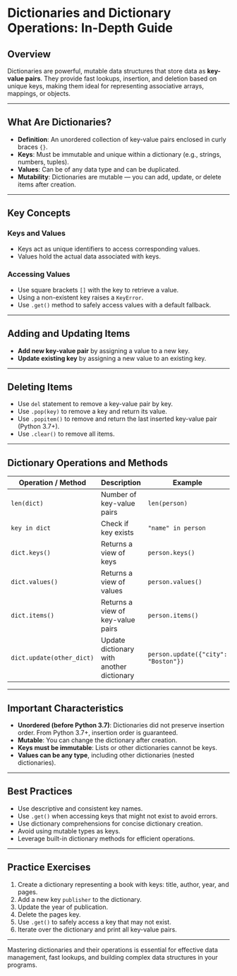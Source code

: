 # Dictionaries and Dictionary Operations: In-Depth Guide

## Overview
Dictionaries are powerful, mutable data structures that store data as **key-value pairs**. They provide fast lookups, insertion, and deletion based on unique keys, making them ideal for representing associative arrays, mappings, or objects.

---

## What Are Dictionaries?

- **Definition**: An unordered collection of key-value pairs enclosed in curly braces `{}`.
- **Keys**: Must be immutable and unique within a dictionary (e.g., strings, numbers, tuples).
- **Values**: Can be of any data type and can be duplicated.
- **Mutability**: Dictionaries are mutable — you can add, update, or delete items after creation.
---

## Key Concepts

### Keys and Values
- Keys act as unique identifiers to access corresponding values.
- Values hold the actual data associated with keys.

### Accessing Values
- Use square brackets `[]` with the key to retrieve a value.
- Using a non-existent key raises a `KeyError`.
- Use `.get()` method to safely access values with a default fallback.

---

## Adding and Updating Items

- **Add new key-value pair** by assigning a value to a new key.
- **Update existing key** by assigning a new value to an existing key.

---

## Deleting Items

- Use `del` statement to remove a key-value pair by key.
- Use `.pop(key)` to remove a key and return its value.
- Use `.popitem()` to remove and return the last inserted key-value pair (Python 3.7+).
- Use `.clear()` to remove all items.

---

## Dictionary Operations and Methods

| Operation / Method       | Description                                  | Example                              |
|-------------------------|----------------------------------------------|------------------------------------|
| `len(dict)`             | Number of key-value pairs                     | `len(person)`                      |
| `key in dict`           | Check if key exists                           | `"name" in person`                 |
| `dict.keys()`           | Returns a view of keys                        | `person.keys()`                    |
| `dict.values()`         | Returns a view of values                      | `person.values()`                  |
| `dict.items()`          | Returns a view of key-value pairs             | `person.items()`                   |
| `dict.update(other_dict)`| Update dictionary with another dictionary    | `person.update({"city": "Boston"})`|

---

## Important Characteristics

- **Unordered (before Python 3.7)**: Dictionaries did not preserve insertion order. From Python 3.7+, insertion order is guaranteed.
- **Mutable**: You can change the dictionary after creation.
- **Keys must be immutable**: Lists or other dictionaries cannot be keys.
- **Values can be any type**, including other dictionaries (nested dictionaries).

---

## Best Practices

- Use descriptive and consistent key names.
- Use `.get()` when accessing keys that might not exist to avoid errors.
- Use dictionary comprehensions for concise dictionary creation.
- Avoid using mutable types as keys.
- Leverage built-in dictionary methods for efficient operations.

---

## Practice Exercises

1. Create a dictionary representing a book with keys: title, author, year, and pages.
2. Add a new key `publisher` to the dictionary.
3. Update the year of publication.
4. Delete the pages key.
5. Use `.get()` to safely access a key that may not exist.
6. Iterate over the dictionary and print all key-value pairs.

---

Mastering dictionaries and their operations is essential for effective data management, fast lookups, and building complex data structures in your programs.
